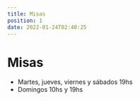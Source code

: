```yaml
---
title: Misas
position: 1
date: 2022-01-24T02:40:25
---
```

# Misas

* Martes, jueves, viernes y sábados 19hs
* Domingos 10hs y 19hs